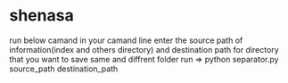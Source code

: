 # shenasa
run below camand in your camand line 
enter the source path of information(index and others directory) and destination path for directory that you want to save same and diffrent folder
run => python separator.py source_path destination_path 
